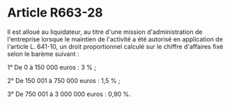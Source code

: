 # Article R663-28

Il est alloué au liquidateur, au titre d'une mission d'administration de l'entreprise lorsque le maintien de l'activité a été autorisé en application de l'article L. 641-10, un droit proportionnel calculé sur le chiffre d'affaires fixé selon le barème suivant :

1° De 0 à 150 000 euros : 3 % ;

2° De 150 001 à 750 000 euros : 1,5 % ;

3° De 750 001 à 3 000 000 euros : 0,90 %.
